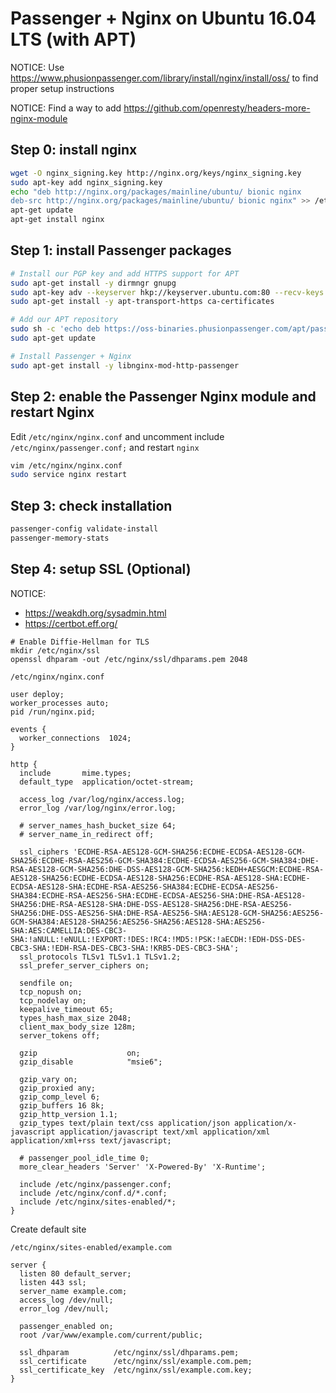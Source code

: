 # Passenger + Nginx on Ubuntu 16.04 LTS (with APT)

NOTICE: Use https://www.phusionpassenger.com/library/install/nginx/install/oss/ to find proper setup instructions

NOTICE: Find a way to add https://github.com/openresty/headers-more-nginx-module

## Step 0: install nginx

```sh
wget -O nginx_signing.key http://nginx.org/keys/nginx_signing.key
sudo apt-key add nginx_signing.key
echo "deb http://nginx.org/packages/mainline/ubuntu/ bionic nginx
deb-src http://nginx.org/packages/mainline/ubuntu/ bionic nginx" >> /etc/apt/sources.list
apt-get update
apt-get install nginx
```

## Step 1: install Passenger packages

```bash
# Install our PGP key and add HTTPS support for APT
sudo apt-get install -y dirmngr gnupg
sudo apt-key adv --keyserver hkp://keyserver.ubuntu.com:80 --recv-keys 561F9B9CAC40B2F7
sudo apt-get install -y apt-transport-https ca-certificates

# Add our APT repository
sudo sh -c 'echo deb https://oss-binaries.phusionpassenger.com/apt/passenger bionic main > /etc/apt/sources.list.d/passenger.list'
sudo apt-get update

# Install Passenger + Nginx
sudo apt-get install -y libnginx-mod-http-passenger
```

## Step 2: enable the Passenger Nginx module and restart Nginx

Edit `/etc/nginx/nginx.conf` and uncomment include `/etc/nginx/passenger.conf;` and restart `nginx`

```bash
vim /etc/nginx/nginx.conf
sudo service nginx restart
```

## Step 3: check installation

```bash
passenger-config validate-install
passenger-memory-stats
```

## Step 4: setup SSL (Optional)

NOTICE:
 * https://weakdh.org/sysadmin.html
 * https://certbot.eff.org/

```
# Enable Diffie-Hellman for TLS
mkdir /etc/nginx/ssl
openssl dhparam -out /etc/nginx/ssl/dhparams.pem 2048
```

`/etc/nginx/nginx.conf`

```
user deploy;
worker_processes auto;
pid /run/nginx.pid;

events {
  worker_connections  1024;
}

http {
  include       mime.types;
  default_type  application/octet-stream;

  access_log /var/log/nginx/access.log;
  error_log /var/log/nginx/error.log;

  # server_names_hash_bucket_size 64;
  # server_name_in_redirect off;

  ssl_ciphers 'ECDHE-RSA-AES128-GCM-SHA256:ECDHE-ECDSA-AES128-GCM-SHA256:ECDHE-RSA-AES256-GCM-SHA384:ECDHE-ECDSA-AES256-GCM-SHA384:DHE-RSA-AES128-GCM-SHA256:DHE-DSS-AES128-GCM-SHA256:kEDH+AESGCM:ECDHE-RSA-AES128-SHA256:ECDHE-ECDSA-AES128-SHA256:ECDHE-RSA-AES128-SHA:ECDHE-ECDSA-AES128-SHA:ECDHE-RSA-AES256-SHA384:ECDHE-ECDSA-AES256-SHA384:ECDHE-RSA-AES256-SHA:ECDHE-ECDSA-AES256-SHA:DHE-RSA-AES128-SHA256:DHE-RSA-AES128-SHA:DHE-DSS-AES128-SHA256:DHE-RSA-AES256-SHA256:DHE-DSS-AES256-SHA:DHE-RSA-AES256-SHA:AES128-GCM-SHA256:AES256-GCM-SHA384:AES128-SHA256:AES256-SHA256:AES128-SHA:AES256-SHA:AES:CAMELLIA:DES-CBC3-SHA:!aNULL:!eNULL:!EXPORT:!DES:!RC4:!MD5:!PSK:!aECDH:!EDH-DSS-DES-CBC3-SHA:!EDH-RSA-DES-CBC3-SHA:!KRB5-DES-CBC3-SHA';
  ssl_protocols TLSv1 TLSv1.1 TLSv1.2;
  ssl_prefer_server_ciphers on;

  sendfile on;
  tcp_nopush on;
  tcp_nodelay on;
  keepalive_timeout 65;
  types_hash_max_size 2048;
  client_max_body_size 128m;
  server_tokens off;

  gzip                    on;
  gzip_disable            "msie6";

  gzip_vary on;
  gzip_proxied any;
  gzip_comp_level 6;
  gzip_buffers 16 8k;
  gzip_http_version 1.1;
  gzip_types text/plain text/css application/json application/x-javascript application/javascript text/xml application/xml application/xml+rss text/javascript;

  # passenger_pool_idle_time 0;
  more_clear_headers 'Server' 'X-Powered-By' 'X-Runtime';

  include /etc/nginx/passenger.conf;
  include /etc/nginx/conf.d/*.conf;
  include /etc/nginx/sites-enabled/*;
}
```

Create default site

`/etc/nginx/sites-enabled/example.com`

```
server {
  listen 80 default_server;
  listen 443 ssl;
  server_name example.com;
  access_log /dev/null;
  error_log /dev/null;

  passenger_enabled on;
  root /var/www/example.com/current/public;

  ssl_dhparam          /etc/nginx/ssl/dhparams.pem;
  ssl_certificate      /etc/nginx/ssl/example.com.pem;
  ssl_certificate_key  /etc/nginx/ssl/example.com.key;
}
```
